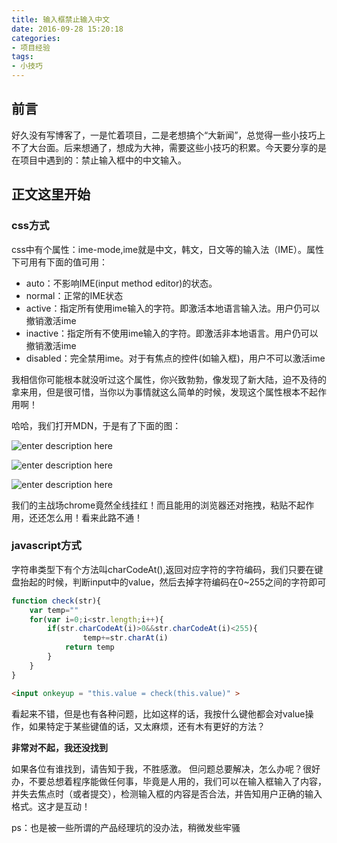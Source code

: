 ```yaml
---
title: 输入框禁止输入中文
date: 2016-09-28 15:20:18
categories:
- 项目经验
tags: 
- 小技巧
---
```

## 前言
好久没有写博客了，一是忙着项目，二是老想搞个“大新闻”，总觉得一些小技巧上不了大台面。后来想通了，想成为大神，需要这些小技巧的积累。今天要分享的是在项目中遇到的：禁止输入框中的中文输入。

## 正文这里开始

### css方式

css中有个属性：ime-mode,ime就是中文，韩文，日文等的输入法（IME）。属性下可用有下面的值可用：

 - auto：不影响IME(input method editor)的状态。
 - normal：正常的IME状态
 - active：指定所有使用ime输入的字符。即激活本地语言输入法。用户仍可以撤销激活ime
 - inactive：指定所有不使用ime输入的字符。即激活非本地语言。用户仍可以撤销激活ime
 - disabled：完全禁用ime。对于有焦点的控件(如输入框)，用户不可以激活ime

我相信你可能根本就没听过这个属性，你兴致勃勃，像发现了新大陆，迫不及待的拿来用，但是很可惜，当你以为事情就这么简单的时候，发现这个属性根本不起作用啊！

哈哈，我们打开MDN，于是有了下面的图：

![enter description here][1]

![enter description here][2]

![enter description here][3]


  [1]: /blog/imgs/frontend/ime1.png "ime1.png"
  [2]: /blog/imgs/frontend/ime2.png "ime2.png"
  [3]: /blog/imgs/frontend/ime3.png "ime3.png"

我们的主战场chrome竟然全线挂红！而且能用的浏览器还对拖拽，粘贴不起作用，还还怎么用！看来此路不通！

### javascript方式

字符串类型下有个方法叫charCodeAt(),返回对应字符的字符编码，我们只要在键盘抬起的时候，判断input中的value，然后去掉字符编码在0~255之间的字符即可
```javascript
function check(str){ 
	var temp="" 
	for(var i=0;i<str.length;i++){
		if(str.charCodeAt(i)>0&&str.charCodeAt(i)<255){ 
		        temp+=str.charAt(i) 
			return temp 
		} 
	}
}
```
```html
<input onkeyup = "this.value = check(this.value)" >
```
看起来不错，但是也有各种问题，比如这样的话，我按什么键他都会对value操作，如果特定于某些键值的话，又太麻烦，还有木有更好的方法？

**非常对不起，我还没找到**

如果各位有谁找到，请告知于我，不胜感激。
但问题总要解决，怎么办呢？很好办，不要总想着程序能做任何事，毕竟是人用的，我们可以在输入框输入了内容，并失去焦点时（或者提交），检测输入框的内容是否合法，并告知用户正确的输入格式。这才是互动！

ps：也是被一些所谓的产品经理坑的没办法，稍微发些牢骚

